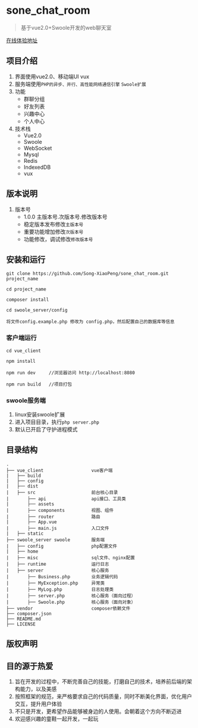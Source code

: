 ﻿# sone_chat_room
> 基于vue2.0+Swoole开发的web聊天室

[在线体验地址](http://sone.timeline.hellobirds.top)

## 项目介绍
1. 界面使用vue2.0、移动端UI vux
2. 服务端使用`PHP的异步、并行、高性能网络通信引擎` `Swoole扩展`
3. 功能
    - 群聊分组
    - 好友列表
    - 兴趣中心
    - 个人中心
4. 技术栈
    - Vue2.0 
    - Swoole 
    - WebSocket
    - Mysql 
    - Redis 
    - IndexedDB
    - vux

## 版本说明
1. 版本号
	- 1.0.0 主版本号.次版本号.修改版本号
	- 稳定版本发布修改`主版本号`
	- 重要功能增加修改`次版本号`
	- 功能修改，调试修改`修改版本号`

## 安装和运行
```
git clone https://github.com/Song-XiaoPeng/sone_chat_room.git project_name

cd project_name 

composer install

cd swoole_server/config 

将文件config.example.php 修改为 config.php，然后配置自己的数据库等信息

```

### 客户端运行
``` 
cd vue_client

npm install

npm run dev     //浏览器访问 http://localhost:8080

npm run build   //项目打包

```

### swoole服务端
1. linux安装swoole扩展
2. 进入项目目录，执行`php server.php` 
3. 默认已开启了守护进程模式

## 目录结构
```
.
├── vue_client                  vue客户端
|   ├── build 
|   ├── config 
|   ├── dist 
|   ├── src                     前台核心目录
|       ├── api                 api接口、工具类
|       ├── assets 
|       ├── components          视图、组件
|       ├── router              路由
|       ├── App.vue 
|       ├── main.js             入口文件
|   ├── static 
├── swoole_server swoole        服务端
|   ├── config                  php配置文件
|   ├── home 
|   ├── misc                    sql文件、nginx配置
|   ├── runtime                 运行日志
|   ├── server                  核心服务
|       ├── Business.php        业务逻辑代码
|       ├── MyException.php     异常类
|       ├── MyLog.php           日志处理类
|       ├── server.php          核心服务（面向过程）
|       ├── Swoole.php          核心服务（面向对象）
├── vendor                      composer依赖文件
├── composer.json
├── README.md
├── LICENSE
```
## 版权声明

## 目的源于热爱
1. 旨在开发的过程中，不断完善自己的技能，打磨自己的技术，培养前后端的架构能力，以及美感
2. 按照框架的规范，来严格要求自己的代码质量，同时不断美化界面，优化用户交互，提升用户体验
3. 不只是开发，更希望作品能够被身边的人使用。会朝着这个方向不断迈进
4. 欢迎感兴趣的童鞋一起开发，一起玩